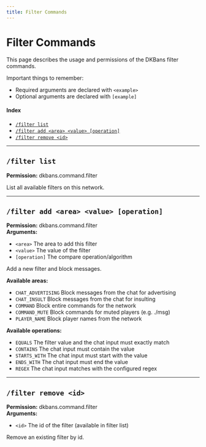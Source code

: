 ```yaml
---
title: Filter Commands
---
```


# Filter Commands

This page describes the usage and permissions of the DKBans filter commands.

Important things to remember:

* Required arguments are declared with ```<example>```
* Optional arguments are declared with ```[example]```

#### Index

* [```/filter list```](#filter-list)
* [```/filter add <area> <value> [operation]```](#filter-add-area-value-operation)
* [```/filter remove <id>```](#filter-remove-id)

***

## **```/filter list```**

**Permission:** dkbans.command.filter<br />

List all available filters on this network.

***

## **```/filter add <area> <value> [operation]```**

**Permission:** dkbans.command.filter<br />
**Arguments:**
* `<area>` The area to add this filter
* `<value>` The value of the filter
* `[operation]` The compare operation/algorithm

Add a new filter and block messages.

**Available areas:**

* `CHAT_ADVERTISING` Block messages from the chat for advertising
* `CHAT_INSULT` Block messages from the chat for insulting
* `COMMAND` Block entire commands for the network
* `COMMAND_MUTE` Block commands for muted players (e.g. ./msg)
* `PLAYER_NAME` Block player names from the network

**Available operations:**

* `EQUALS` The filter value and the chat input must exactly match
* `CONTAINS` The chat input must contain the value
* `STARTS_WITH` The chat input must start with the value
* `ENDS_WITH` The chat input must end the value
* `REGEX` The chat input matches with the configured regex

***

## **```/filter remove <id>```**

**Permission:** dkbans.command.filter<br />
**Arguments:**
* `<id>` The id of the filter (available in filter list)

Remove an existing filter by id.

